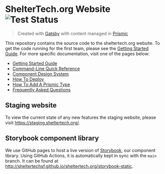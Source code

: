 # ShelterTech.org Website ![Test Status](https://github.com/ShelterTechSF/sheltertech.org/workflows/Test/badge.svg)

> Created with [Gatsby](https://www.gatsbyjs.org/) with content managed in [Prismic](https://prismic.io)

This repository contains the source code to the sheltertech.org website. To get
the code running for the first team, please see the [Getting Started Guide][].
For more specific documentation, visit one of the pages below:

- [Getting Started Guide][]
- [Command-Line Quick Reference][]
- [Component Design System][]
- [How To Deploy][]
- [How To Add A Prismic Type][]
- [Frequently Asked Questions][]

[Getting Started Guide]: ./docs/getting-started.md
[Command-Line Quick Reference]: ./docs/command-line-quick-reference.md
[Component Design System]: ./docs/component-design-system.md
[How To Deploy]: ./docs/how-to-deploy.md
[How To Add A Prismic Type]: ./docs/how-to-add-a-prismic-type.md
[Frequently Asked Questions]: ./docs/faq.md

## Staging website

To view the current state of any new features the staging website, please visit
https://staging.sheltertech.org/.

## Storybook component library

We use GitHub pages to host a live version of [Storybook](https://storybook.js.org/), our component library. Using GitHub Actions, it is automatically kept in sync with the `main` branch. It can be found at http://sheltertechsf.github.io/sheltertech.org/storybook-static.
